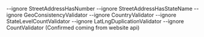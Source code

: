 --ignore StreetAddressHasNumber --ignore StreetAddressHasStateName --ignore GeoConsistencyValidator --ignore CountryValidator --ignore StateLevelCountValidator --ignore LatLngDuplicationValidator --ignore CountValidator (Confirmed coming from website api)
